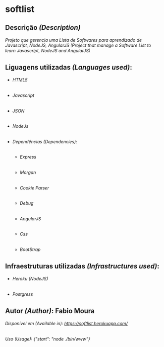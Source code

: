 # softlist
## Descrição *(Description)*
######  Projeto que gerencia uma Lista de Softwares para aprendizado de Javascript, NodeJS, AngularJS (*Project that manage a Software List to learn Javascript, NodeJS and AngularJS*)

## Liguagens utilizadas *(Languages used)*: 
 
* ###### HTML5 
* ###### Javascript 
* ###### JSON 
* ###### NodeJs 
* ###### Dependências *(Dependencies)*: 
  - ###### Express 
  - ###### Morgan 
  - ###### Cookie Parser 
  - ###### Debug 
  - ###### AngularJS 
  - ###### Css 
  - ###### BootStrap

## Infraestruturas utilizadas *(Infrastructures used)*:
* ###### Heroku (NodeJS) 
* ###### Postgress

## Autor *(Author)*: Fabio Moura

###### Disponível em (Available in): https://softlist.herokuapp.com/

###### Uso (Usage): {"start": "node ./bin/www"}
